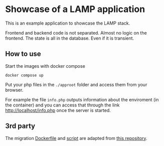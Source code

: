 # Showcase of a LAMP application

This is an example application to showcase the LAMP stack.

Frontend and backend code is not separated.
Almost no logic on the frontend.
The state is all in the database. Even if it is transient.

## How to use

Start the images with docker compose

    docker compose up

Put your php files in the `./approot` folder and access them from your browser.

For example the file `info.php` outputs information about the enviroment
(in the container) and you can access that through the link
<http://localhost/info.php> once the server is started.

## 3rd party

The migration [Dockerfile](migrations/Dockerfile) and
[script](migrations/migrate.sh) are adapted from
[this repository](https://github.com/mathew-hall/mysql_migration).
